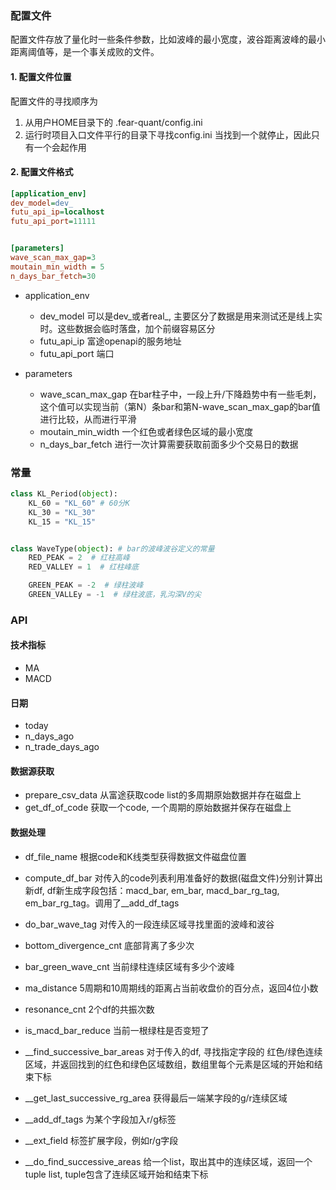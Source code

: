 ### 配置文件
配置文件存放了量化时一些条件参数，比如波峰的最小宽度，波谷距离波峰的最小距离阈值等，是一个事关成败的文件。

#### 1. 配置文件位置
配置文件的寻找顺序为
1. 从用户HOME目录下的 .fear-quant/config.ini
2. 运行时项目入口文件平行的目录下寻找config.ini
当找到一个就停止，因此只有一个会起作用

#### 2. 配置文件格式


```ini
[application_env]
dev_model=dev_
futu_api_ip=localhost
futu_api_port=11111


[parameters]
wave_scan_max_gap=3
moutain_min_width = 5
n_days_bar_fetch=30

```
- application_env
    - dev_model 可以是dev_或者real_, 主要区分了数据是用来测试还是线上实时。这些数据会临时落盘，加个前缀容易区分
    - futu_api_ip 富途openapi的服务地址
    - futu_api_port 端口
    
- parameters
    - wave_scan_max_gap 在bar柱子中，一段上升/下降趋势中有一些毛刺，这个值可以实现当前（第N）条bar和第N-wave_scan_max_gap的bar值进行比较，从而进行平滑
    - moutain_min_width 一个红色或者绿色区域的最小宽度
    - n_days_bar_fetch 进行一次计算需要获取前面多少个交易日的数据


### 常量
```python
class KL_Period(object):
    KL_60 = "KL_60" # 60分K
    KL_30 = "KL_30"
    KL_15 = "KL_15"


class WaveType(object): # bar的波峰波谷定义的常量
    RED_PEAK = 2  # 红柱高峰
    RED_VALLEY = 1  # 红柱峰底

    GREEN_PEAK = -2  # 绿柱波峰
    GREEN_VALLEy = -1  # 绿柱波底，乳沟深V的尖

```


### API

#### 技术指标
- MA
- MACD

#### 日期
- today
- n_days_ago
- n_trade_days_ago

#### 数据源获取
- prepare_csv_data 从富途获取code list的多周期原始数据并存在磁盘上
- get_df_of_code 获取一个code, 一个周期的原始数据并保存在磁盘上

#### 数据处理
- df_file_name 根据code和K线类型获得数据文件磁盘位置
- compute_df_bar 对传入的code列表利用准备好的数据(磁盘文件)分别计算出新df, df新生成字段包括：macd_bar, em_bar, macd_bar_rg_tag, em_bar_rg_tag。调用了__add_df_tags

- do_bar_wave_tag 对传入的一段连续区域寻找里面的波峰和波谷
- bottom_divergence_cnt 底部背离了多少次
- bar_green_wave_cnt 当前绿柱连续区域有多少个波峰

- ma_distance 5周期和10周期线的距离占当前收盘价的百分点，返回4位小数
- resonance_cnt 2个df的共振次数
- is_macd_bar_reduce 当前一根绿柱是否变短了

- __find_successive_bar_areas 对于传入的df, 寻找指定字段的 红色/绿色连续区域，并返回找到的红色和绿色区域数组，数组里每个元素是区域的开始和结束下标

- __get_last_successive_rg_area  获得最后一端某字段的g/r连续区域
- __add_df_tags  为某个字段加入r/g标签
- __ext_field 标签扩展字段，例如r/g字段
- __do_find_successive_areas 给一个list，取出其中的连续区域，返回一个tuple list, tuple包含了连续区域开始和结束下标

